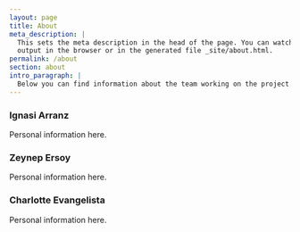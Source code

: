 ```yaml
---
layout: page
title: About
meta_description: |
  This sets the meta description in the head of the page. You can watch the 
  output in the browser or in the generated file _site/about.html.
permalink: /about
section: about
intro_paragraph: |
  Below you can find information about the team working on the project.
---
```


### Ignasi Arranz
Personal information here.

### Zeynep Ersoy
Personal information here.

### Charlotte Evangelista
Personal information here.
